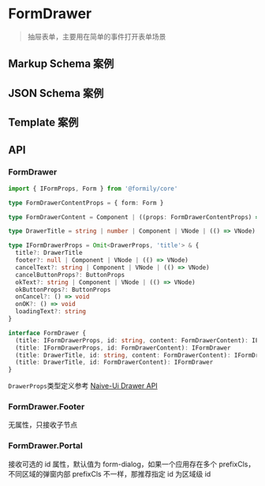 # FormDrawer

> 抽屉表单，主要用在简单的事件打开表单场景

## Markup Schema 案例

<dumi-previewer demoPath="guide/form-drawer/markup-schema" />

## JSON Schema 案例

<dumi-previewer demoPath="guide/form-drawer/json-schema" />

## Template 案例

<dumi-previewer demoPath="guide/form-drawer/template" />

## API

### FormDrawer

```ts pure
import { IFormProps, Form } from '@formily/core'

type FormDrawerContentProps = { form: Form }

type FormDrawerContent = Component | ((props: FormDrawerContentProps) => VNode)

type DrawerTitle = string | number | Component | VNode | (() => VNode)

type IFormDrawerProps = Omit<DrawerProps, 'title'> & {
  title?: DrawerTitle
  footer?: null | Component | VNode | (() => VNode)
  cancelText?: string | Component | VNode | (() => VNode)
  cancelButtonProps?: ButtonProps
  okText?: string | Component | VNode | (() => VNode)
  okButtonProps?: ButtonProps
  onCancel?: () => void
  onOK?: () => void
  loadingText?: string
}

interface FormDrawer {
  (title: IFormDrawerProps, id: string, content: FormDrawerContent): IFormDrawer
  (title: IFormDrawerProps, id: FormDrawerContent): IFormDrawer
  (title: DrawerTitle, id: string, content: FormDrawerContent): IFormDrawer
  (title: DrawerTitle, id: FormDrawerContent): IFormDrawer
}
```

`DrawerProps`类型定义参考 [Naive-Ui Drawer API](https://www.naiveui.com/zh-CN/os-theme/components/drawer#drawer-属性)

### FormDrawer.Footer

无属性，只接收子节点

### FormDrawer.Portal

接收可选的 id 属性，默认值为 form-dialog，如果一个应用存在多个 prefixCls，不同区域的弹窗内部 prefixCls 不一样，那推荐指定 id 为区域级 id
